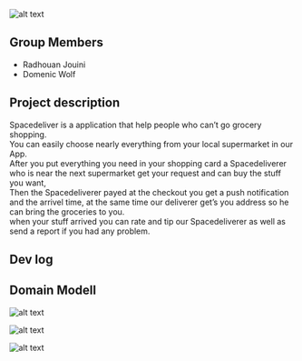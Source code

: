 ![alt text](https://i.ibb.co/NNxzbwY/spaceicon.png)


## Group Members
* Radhouan Jouini
* Domenic Wolf

## Project description

Spacedeliver is a application that help people who can’t go grocery shopping.  
You can easily choose nearly everything from your local supermarket in our App.  
After you put everything you need in your shopping card a  Spacedeliverer who is near the next supermarket get your request and can buy the stuff you want,  
Then the Spacedeliverer payed at the checkout you get a push notification and the arrivel time, at the same time our deliverer get’s you address so he can bring the groceries to you.  
when your stuff arrived you can rate and tip our Spacedeliverer as well as send a report if you had any problem.  

## Dev log

## Domain Modell

![alt text](https://i.ibb.co/nQYktwL/Projects-10.jpg)

![alt text](https://ibb.co/jgfgDMq)

![alt text](https://ibb.co/CvKS1kj)

